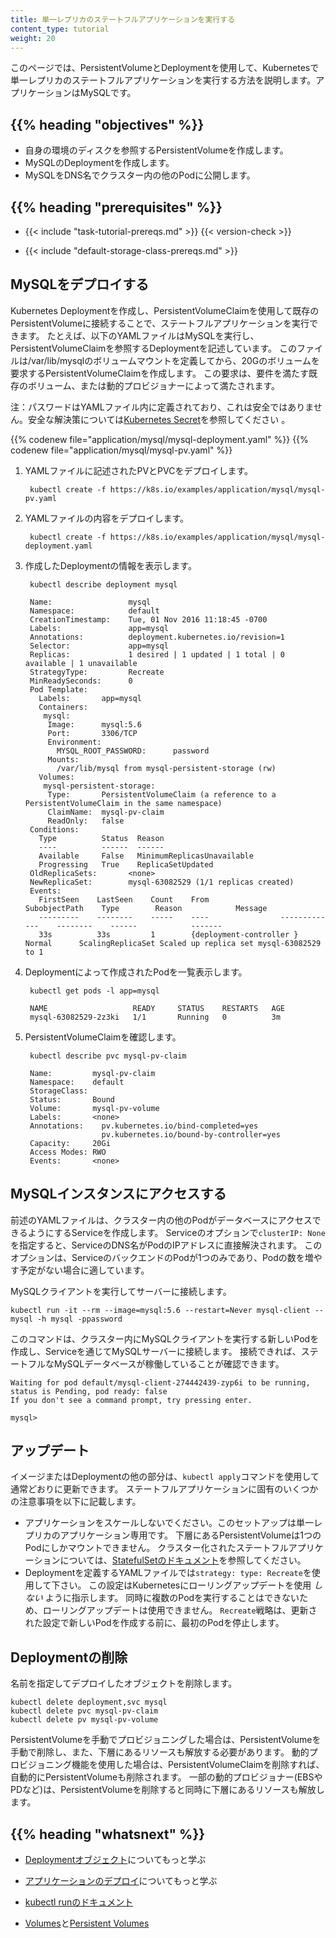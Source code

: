 ```yaml
---
title: 単一レプリカのステートフルアプリケーションを実行する
content_type: tutorial
weight: 20
---
```


<!-- overview -->

このページでは、PersistentVolumeとDeploymentを使用して、Kubernetesで単一レプリカのステートフルアプリケーションを実行する方法を説明します。アプリケーションはMySQLです。




## {{% heading "objectives" %}}


* 自身の環境のディスクを参照するPersistentVolumeを作成します。
* MySQLのDeploymentを作成します。
* MySQLをDNS名でクラスター内の他のPodに公開します。




## {{% heading "prerequisites" %}}


* {{< include "task-tutorial-prereqs.md" >}} {{< version-check >}}

* {{< include "default-storage-class-prereqs.md" >}}




<!-- lessoncontent -->

## MySQLをデプロイする

Kubernetes Deploymentを作成し、PersistentVolumeClaimを使用して既存のPersistentVolumeに接続することで、ステートフルアプリケーションを実行できます。
たとえば、以下のYAMLファイルはMySQLを実行し、PersistentVolumeClaimを参照するDeploymentを記述しています。
このファイルは/var/lib/mysqlのボリュームマウントを定義してから、20Gのボリュームを要求するPersistentVolumeClaimを作成します。
この要求は、要件を満たす既存のボリューム、または動的プロビジョナーによって満たされます。

注：パスワードはYAMLファイル内に定義されており、これは安全ではありません。安全な解決策については[Kubernetes Secret](/ja/docs/concepts/configuration/secret/)を参照してください 。

{{% codenew file="application/mysql/mysql-deployment.yaml" %}}
{{% codenew file="application/mysql/mysql-pv.yaml" %}}

1. YAMLファイルに記述されたPVとPVCをデプロイします。

        kubectl create -f https://k8s.io/examples/application/mysql/mysql-pv.yaml

1. YAMLファイルの内容をデプロイします。

        kubectl create -f https://k8s.io/examples/application/mysql/mysql-deployment.yaml

1. 作成したDeploymentの情報を表示します。

        kubectl describe deployment mysql

        Name:                 mysql
        Namespace:            default
        CreationTimestamp:    Tue, 01 Nov 2016 11:18:45 -0700
        Labels:               app=mysql
        Annotations:          deployment.kubernetes.io/revision=1
        Selector:             app=mysql
        Replicas:             1 desired | 1 updated | 1 total | 0 available | 1 unavailable
        StrategyType:         Recreate
        MinReadySeconds:      0
        Pod Template:
          Labels:       app=mysql
          Containers:
           mysql:
            Image:      mysql:5.6
            Port:       3306/TCP
            Environment:
              MYSQL_ROOT_PASSWORD:      password
            Mounts:
              /var/lib/mysql from mysql-persistent-storage (rw)
          Volumes:
           mysql-persistent-storage:
            Type:       PersistentVolumeClaim (a reference to a PersistentVolumeClaim in the same namespace)
            ClaimName:  mysql-pv-claim
            ReadOnly:   false
        Conditions:
          Type          Status  Reason
          ----          ------  ------
          Available     False   MinimumReplicasUnavailable
          Progressing   True    ReplicaSetUpdated
        OldReplicaSets:       <none>
        NewReplicaSet:        mysql-63082529 (1/1 replicas created)
        Events:
          FirstSeen    LastSeen    Count    From                SubobjectPath    Type        Reason            Message
          ---------    --------    -----    ----                -------------    --------    ------            -------
          33s          33s         1        {deployment-controller }             Normal      ScalingReplicaSet Scaled up replica set mysql-63082529 to 1

1. Deploymentによって作成されたPodを一覧表示します。

        kubectl get pods -l app=mysql

        NAME                   READY     STATUS    RESTARTS   AGE
        mysql-63082529-2z3ki   1/1       Running   0          3m

1. PersistentVolumeClaimを確認します。

        kubectl describe pvc mysql-pv-claim

        Name:         mysql-pv-claim
        Namespace:    default
        StorageClass:
        Status:       Bound
        Volume:       mysql-pv-volume
        Labels:       <none>
        Annotations:    pv.kubernetes.io/bind-completed=yes
                        pv.kubernetes.io/bound-by-controller=yes
        Capacity:     20Gi
        Access Modes: RWO
        Events:       <none>

## MySQLインスタンスにアクセスする

前述のYAMLファイルは、クラスター内の他のPodがデータベースにアクセスできるようにするServiceを作成します。
Serviceのオプションで`clusterIP: None`を指定すると、ServiceのDNS名がPodのIPアドレスに直接解決されます。
このオプションは、ServiceのバックエンドのPodが1つのみであり、Podの数を増やす予定がない場合に適しています。

MySQLクライアントを実行してサーバーに接続します。

```
kubectl run -it --rm --image=mysql:5.6 --restart=Never mysql-client -- mysql -h mysql -ppassword
```

このコマンドは、クラスター内にMySQLクライアントを実行する新しいPodを作成し、Serviceを通じてMySQLサーバーに接続します。
接続できれば、ステートフルなMySQLデータベースが稼働していることが確認できます。

```
Waiting for pod default/mysql-client-274442439-zyp6i to be running, status is Pending, pod ready: false
If you don't see a command prompt, try pressing enter.

mysql>
```

## アップデート

イメージまたはDeploymentの他の部分は、`kubectl apply`コマンドを使用して通常どおりに更新できます。
ステートフルアプリケーションに固有のいくつかの注意事項を以下に記載します。

* アプリケーションをスケールしないでください。このセットアップは単一レプリカのアプリケーション専用です。
  下層にあるPersistentVolumeは1つのPodにしかマウントできません。
  クラスター化されたステートフルアプリケーションについては、[StatefulSetのドキュメント](/ja/docs/concepts/workloads/controllers/statefulset/)を参照してください。
* Deploymentを定義するYAMLファイルでは`strategy: type: Recreate`を使用して下さい。
  この設定はKubernetesにローリングアップデートを使用 _しない_ ように指示します。
  同時に複数のPodを実行することはできないため、ローリングアップデートは使用できません。
  `Recreate`戦略は、更新された設定で新しいPodを作成する前に、最初のPodを停止します。

## Deploymentの削除

名前を指定してデプロイしたオブジェクトを削除します。

```
kubectl delete deployment,svc mysql
kubectl delete pvc mysql-pv-claim
kubectl delete pv mysql-pv-volume
```

PersistentVolumeを手動でプロビジョニングした場合は、PersistentVolumeを手動で削除し、また、下層にあるリソースも解放する必要があります。
動的プロビジョニング機能を使用した場合は、PersistentVolumeClaimを削除すれば、自動的にPersistentVolumeも削除されます。
一部の動的プロビジョナー(EBSやPDなど)は、PersistentVolumeを削除すると同時に下層にあるリソースも解放します。




## {{% heading "whatsnext" %}}


* [Deploymentオブジェクト](/ja/docs/concepts/workloads/controllers/deployment/)についてもっと学ぶ

* [アプリケーションのデプロイ](/ja/docs/tasks/run-application/run-stateless-application-deployment/)についてもっと学ぶ

* [kubectl runのドキュメント](/docs/reference/generated/kubectl/kubectl-commands/#run)

* [Volumes](/ja/docs/concepts/storage/volumes/)と[Persistent Volumes](/ja/docs/concepts/storage/persistent-volumes/)




